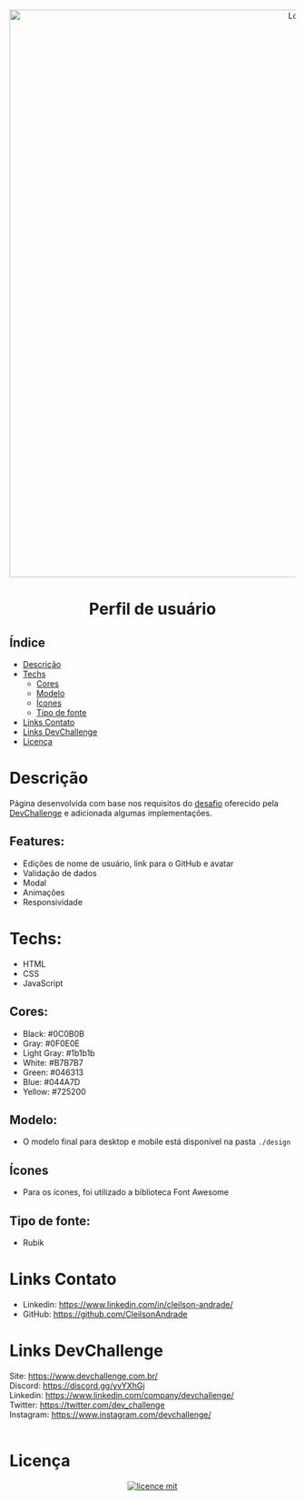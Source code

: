 <br />
<p align="center">
  <img src="./design/gifx.gif" alt="Logo" width="1000">
  <h1 align="center">Perfil de usuário</h1>
</p>

## Índice

* [Descrição](#descrição)
* [Techs](#techs) 
  * [Cores](#cores)
  * [Modelo](#modelo)
  * [Ícones](#ícones)
  * [Tipo de fonte](#tipo-de-fonte)
* [Links Contato](#links)
* [Links DevChallenge](#links-devchallenge)
* [Licença](#licença)

# Descrição
Página desenvolvida com base nos requisitos do <a href="https://github.com/devchallenge-io/profile-component">desafio</a> oferecido pela <a href="https://devchallenge.now.sh/">DevChallenge</a> e adicionada algumas implementações.

## Features:
- Edições de nome de usuário, link para o GitHub e avatar<br>
- Validação de dados<br>
- Modal<br>
- Animações<br>
- Responsividade<br>

# Techs: 
- HTML
- CSS
- JavaScript

## Cores:
- Black: #0C0B0B<br>
- Gray: #0F0E0E<br>
- Light Gray: #1b1b1b<br>
- White: #B7B7B7<br>
- Green: #046313<br>
- Blue: #044A7D<br>
- Yellow: #725200<br>

## Modelo:
- O modelo final para desktop e mobile está disponível na pasta `./design`

## Ícones
- Para os ícones, foi utilizado a biblioteca Font Awesome

## Tipo de fonte:
- Rubik

# Links Contato
- Linkedin: https://www.linkedin.com/in/cleilson-andrade/<br>
- GitHub: https://github.com/CleilsonAndrade<br>

# Links DevChallenge
Site: https://www.devchallenge.com.br/ <br>
Discord: https://discord.gg/yvYXhGj <br>
Linkedin: https://www.linkedin.com/company/devchallenge/<br>
Twitter: https://twitter.com/dev_challenge<br>
Instagram: https://www.instagram.com/devchallenge/<br>
<br>
# Licença
<p align="center"><a href="https://github.com/CleilsonAndrade/profile-component-devchallenge/blob/master/LICENSE"><img src="https://camo.githubusercontent.com/002151a49ee9afae7ce4c2bce93056c9f0e108fbd14e5a7e46e7e79d87bb1071/68747470733a2f2f696d672e736869656c64732e696f2f62616467652f6c6963656e63652d4d49542d626c75652e7376673f7374796c653d666c61742d737175617265" alt="licence mit" data-canonical-src="https://img.shields.io/badge/licence-MIT-blue.svg?style=flat-square" style="max-width:100%;"></a></p>
